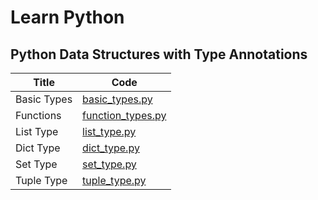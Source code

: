 # Learn Python

## Python Data Structures with Type Annotations

| Title       | Code                                                    |
| ----------- | ------------------------------------------------------- |
| Basic Types | [basic_types.py](type_annotations/basic_types.py)       |
| Functions   | [function_types.py](type_annotations/function_types.py) |
| List Type   | [list_type.py](type_annotations/list_type.py)           |
| Dict Type   | [dict_type.py](type_annotations/dict_type.py)           |
| Set Type    | [set_type.py](type_annotations/set_type.py)             |
| Tuple Type  | [tuple_type.py](type_annotations/tuple_type.py)         |
